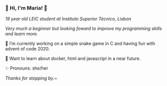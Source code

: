 ### 🌸 Hi, I'm Maria! 🌸

*19 year old LEIC student at Instituto Superior Técnico, Lisbon*

*Very much a beginner but looking foward to improve my programming skills and learn more.*

🌱 I’m currently working on a simple snake game in C and having fun with advent of code 2020.

🍄 Want to learn about docker, html and javascript in a near future.

✨ Pronouns: she/her

*Thanks for stopping by.~*





<!--
**iamfatima/iamfatima** is a ✨ _special_ ✨ repository because its `README.md` (this file) appears on your GitHub profile.

Here are some ideas to get you started:

- 🔭 I’m currently working on ...
- 🌱 I’m currently learning ...
- 👯 I’m looking to collaborate on ...
- 🤔 I’m looking for help with ...
- 💬 Ask me about ...
- 📫 How to reach me: ...
- 😄 Pronouns: ...
- ⚡ Fun fact: ...
-->

